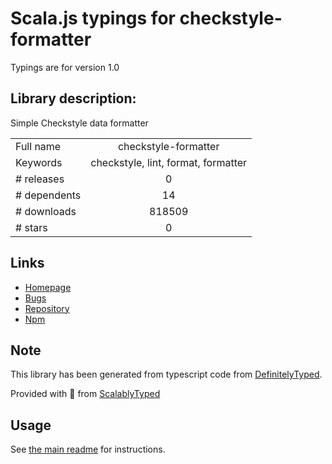 
# Scala.js typings for checkstyle-formatter

Typings are for version 1.0

## Library description:
Simple Checkstyle data formatter

|                    |                 |
| ------------------ | :-------------: |
| Full name          | checkstyle-formatter |
| Keywords           | checkstyle, lint, format, formatter |
| # releases         | 0 |
| # dependents       | 14 |
| # downloads        | 818509 |
| # stars            | 0 |

## Links
- [Homepage](https://github.com/jimf/checkstyle-formatter)
- [Bugs](https://github.com/jimf/checkstyle-formatter/issues)
- [Repository](https://github.com/jimf/checkstyle-formatter)
- [Npm](https://www.npmjs.com/package/checkstyle-formatter)
    


## Note
This library has been generated from typescript code from [DefinitelyTyped](https://definitelytyped.org).

Provided with :purple_heart: from [ScalablyTyped](https://github.com/oyvindberg/ScalablyTyped)

## Usage
See [the main readme](../../readme.md) for instructions.


